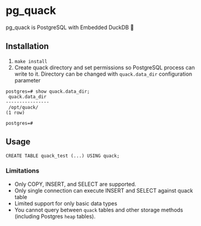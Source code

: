 # pg_quack

pg_quack is PostgreSQL with Embedded DuckDB :duck:

## Installation

1. `make install`
1. Create quack directory and set permissions so PostgreSQL process can write to it. Directory can be changed
   with `quack.data_dir` configuration parameter
```
postgres=# show quack.data_dir;
 quack.data_dir
----------------
 /opt/quack/
(1 row)

postgres=#
```

## Usage

```
CREATE TABLE quack_test (...) USING quack;
```

### Limitations

* Only COPY, INSERT, and SELECT are supported.
* Only single connection can execute INSERT and SELECT against quack table
* Limited support for only basic data types
* You cannot query between `quack` tables and other storage methods (including Postgres `heap` tables).
